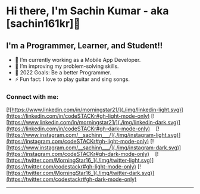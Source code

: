 # Hi there, I'm Sachin Kumar - aka [sachin161kr]👋

## I'm a Programmer, Learner, and Student!!

- 🌱 I’m currently working as a Mobile App Developer.
- 👯 I’m improving my problem-solving skills.
- 🥅 2022 Goals: Be a better Programmer.
- ⚡ Fun fact: I love to play guitar and sing songs.

### Connect with me:

[![https://www.linkedin.com/in/morningstar21/](./img/linkedin-light.svg)](https://linkedin.com/in/codeSTACKr#gh-light-mode-only)
[![https://www.linkedin.com/in/morningstar21/](./img/linkedin-dark.svg)](https://linkedin.com/in/codeSTACKr#gh-dark-mode-only)
&nbsp;&nbsp;
[![https://www.instagram.com/__sachinn___/](./img/instagram-light.svg)](https://instagram.com/codeSTACKr#gh-light-mode-only)
[![https://www.instagram.com/__sachinn___/](./img/instagram-dark.svg)](https://instagram.com/codeSTACKr#gh-dark-mode-only)
&nbsp;&nbsp;
[![https://twitter.com/MorningStar16_](./img/twitter-light.svg)](https://twitter.com/codestackr#gh-light-mode-only)
[![https://twitter.com/MorningStar16_](./img/twitter-dark.svg)](https://twitter.com/codestackr#gh-dark-mode-only)
&nbsp;&nbsp;

---
